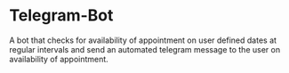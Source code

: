 # Telegram-Bot
A bot that checks for availability of appointment on user defined dates at regular intervals and send an automated telegram message to the user on availability of appointment.
